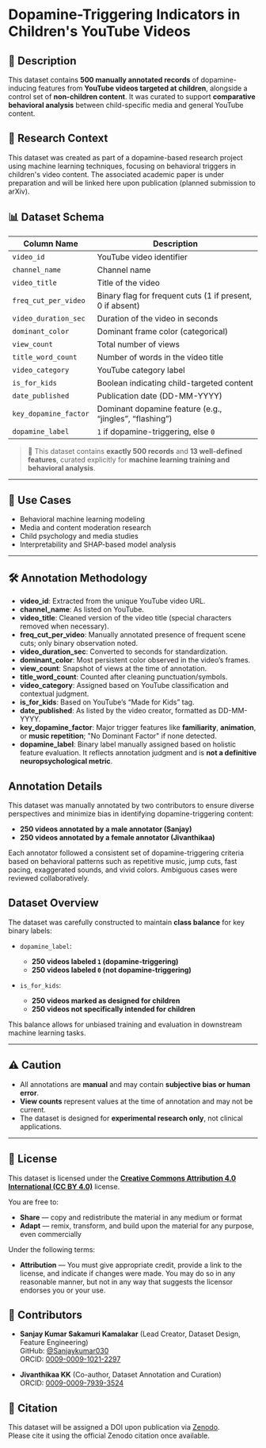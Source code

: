 # Dopamine-Triggering Indicators in Children's YouTube Videos

## 📄 Description
This dataset contains **500 manually annotated records** of dopamine-inducing features from **YouTube videos targeted at children**, alongside a control set of **non-children content**. It was curated to support **comparative behavioral analysis** between child-specific media and general YouTube content.

## 🧪 Research Context

This dataset was created as part of a dopamine-based research project using machine learning techniques, focusing on behavioral triggers in children's video content. The associated academic paper is under preparation and will be linked here upon publication (planned submission to arXiv).

## 📊 Dataset Schema

| Column Name              | Description                                                  |
|--------------------------|--------------------------------------------------------------|
| `video_id`               | YouTube video identifier                                     |
| `channel_name`           | Channel name                                                 |
| `video_title`            | Title of the video                                           |
| `freq_cut_per_video`     | Binary flag for frequent cuts (1 if present, 0 if absent)    |
| `video_duration_sec`     | Duration of the video in seconds                             |
| `dominant_color`         | Dominant frame color (categorical)                           |
| `view_count`             | Total number of views                                        |
| `title_word_count`       | Number of words in the video title                           |
| `video_category`         | YouTube category label                                       |
| `is_for_kids`            | Boolean indicating child-targeted content                    |
| `date_published`         | Publication date (DD-MM-YYYY)                                |
| `key_dopamine_factor`    | Dominant dopamine feature (e.g., “jingles”, “flashing”)      |
| `dopamine_label`         | `1` if dopamine-triggering, else `0`                         |

> 🧠 This dataset contains **exactly 500 records** and **13 well-defined features**, curated explicitly for **machine learning training and behavioral analysis**.

---

## 🎯 Use Cases

- Behavioral machine learning modeling  
- Media and content moderation research  
- Child psychology and media studies  
- Interpretability and SHAP-based model analysis  

---

## 🛠️ Annotation Methodology

- **video_id**: Extracted from the unique YouTube video URL.
- **channel_name**: As listed on YouTube.
- **video_title**: Cleaned version of the video title (special characters removed when necessary).
- **freq_cut_per_video**: Manually annotated presence of frequent scene cuts; only binary observation noted.
- **video_duration_sec**: Converted to seconds for standardization.
- **dominant_color**: Most persistent color observed in the video’s frames.
- **view_count**: Snapshot of views at the time of annotation.
- **title_word_count**: Counted after cleaning punctuation/symbols.
- **video_category**: Assigned based on YouTube classification and contextual judgment.
- **is_for_kids**: Based on YouTube’s “Made for Kids” tag.
- **date_published**: As listed by the video creator, formatted as DD-MM-YYYY.
- **key_dopamine_factor**: Major trigger features like **familiarity**, **animation**, or **music repetition**; "No Dominant Factor" if none detected.
- **dopamine_label**: Binary label manually assigned based on holistic feature evaluation. It reflects annotation judgment and is **not a definitive neuropsychological metric**.

## Annotation Details

This dataset was manually annotated by two contributors to ensure diverse perspectives and minimize bias in identifying dopamine-triggering content:

- **250 videos annotated by a male annotator (Sanjay)**
- **250 videos annotated by a female annotator (Jivanthikaa)**

Each annotator followed a consistent set of dopamine-triggering criteria based on behavioral patterns such as repetitive music, jump cuts, fast pacing, exaggerated sounds, and vivid colors. Ambiguous cases were reviewed collaboratively.

## Dataset Overview

The dataset was carefully constructed to maintain **class balance** for key binary labels:

- `dopamine_label`:  
  - **250 videos labeled `1` (dopamine-triggering)**  
  - **250 videos labeled `0` (not dopamine-triggering)**

- `is_for_kids`:  
  - **250 videos marked as designed for children**  
  - **250 videos not specifically intended for children**

This balance allows for unbiased training and evaluation in downstream machine learning tasks.

---

## ⚠️ Caution

- All annotations are **manual** and may contain **subjective bias or human error**.
- **View counts** represent values at the time of annotation and may not be current.
- The dataset is designed for **experimental research only**, not clinical applications.

---

## 📜 License

This dataset is licensed under the **[Creative Commons Attribution 4.0 International (CC BY 4.0)](https://creativecommons.org/licenses/by/4.0/)** license.

You are free to:

- **Share** — copy and redistribute the material in any medium or format  
- **Adapt** — remix, transform, and build upon the material for any purpose, even commercially

Under the following terms:

- **Attribution** — You must give appropriate credit, provide a link to the license, and indicate if changes were made. You may do so in any reasonable manner, but not in any way that suggests the licensor endorses you or your use.

## 👥 Contributors

- **Sanjay Kumar Sakamuri Kamalakar** (Lead Creator, Dataset Design, Feature Engineering)  
  GitHub: [@Sanjaykumar030](https://github.com/Sanjaykumar030)  
  ORCID: [0009-0009-1021-2297](https://orcid.org/0009-0009-1021-2297)

- **Jivanthikaa KK** (Co-author, Dataset Annotation and Curation)  
  ORCID: [0009-0009-7939-3524](https://orcid.org/0009-0009-7939-3524)


## 📣 Citation

This dataset will be assigned a DOI upon publication via [Zenodo](https://zenodo.org).  
Please cite it using the official Zenodo citation once available.

